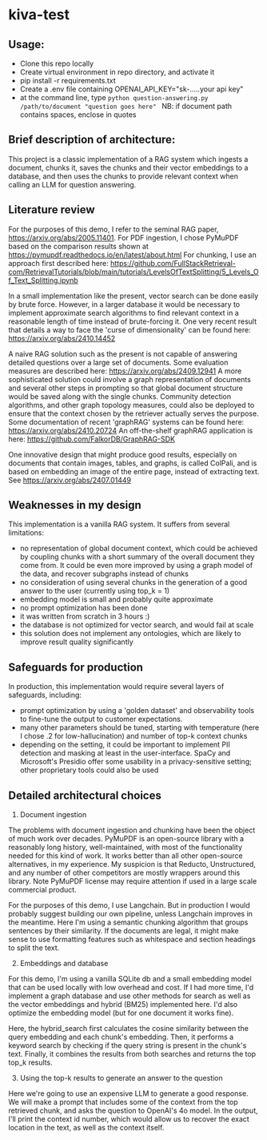 # kiva-test

## Usage: 
- Clone this repo locally
- Create virtual environment in repo directory, and activate it
- pip install -r requirements.txt
- Create a .env file containing OPENAI_API_KEY="sk-.....your api key"
- at the command line, type `python question-answering.py /path/to/document "question goes here" `  NB: if document path contains spaces, enclose in quotes

## Brief description of architecture:
This project is a classic implementation of a RAG system which ingests a document, chunks it, saves the chunks and their vector embeddings to a database, and then uses the chunks to provide relevant context when calling an LLM for question answering.

## Literature review
For the purposes of this demo, I refer to the seminal RAG paper, https://arxiv.org/abs/2005.11401. 
For PDF ingestion, I chose PyMuPDF based on the comparison results shown at https://pymupdf.readthedocs.io/en/latest/about.html
For chunking, I use an approach first described here: https://github.com/FullStackRetrieval-com/RetrievalTutorials/blob/main/tutorials/LevelsOfTextSplitting/5_Levels_Of_Text_Splitting.ipynb 

In a small implementation like the present, vector search can be done easily by brute force. However, in a larger database it would be necessary to implement approximate search algorithms to find relevant context in a reasonable length of time instead of brute-forcing it. One very recent result that details a way to face the 'curse of dimensionality' can be found here: https://arxiv.org/abs/2410.14452

A naive RAG solution such as the present is not capable of answering detailed questions over a large set of documents. Some evaluation measures are described here: https://arxiv.org/abs/2409.12941 
A more sophisticated solution could involve a graph representation of documents and several other steps in prompting so that global document structure would be saved along with the single chunks. Community detection algorithms, and other graph topology measures, could also be deployed to ensure that the context chosen by the retriever actually serves the purpose. Some documentation of recent 'graphRAG' systems can be found here: https://arxiv.org/abs/2410.20724 An off-the-shelf graphRAG application is here: https://github.com/FalkorDB/GraphRAG-SDK

One innovative design that might produce good results, especially on documents that contain images, tables, and graphs, is called ColPali, and is based on embedding an image of the entire page, instead of extracting text. See https://arxiv.org/abs/2407.01449

## Weaknesses in my design
This implementation is a vanilla RAG system. It suffers from several limitations:
- no representation of global document context, which could be achieved by coupling chunks with a short summary of the overall document they come from. It could be even more improved by using a graph model of the data, and recover subgraphs instead of chunks
- no consideration of using several chunks in the generation of a good answer to the user (currently using top_k = 1)
- embedding model is small and probably quite approximate
- no prompt optimization has been done
- it was written from scratch in 3 hours :)
- the database is not optimized for vector search, and would fail at scale
- this solution does not implement any ontologies, which are likely to improve result quality significantly

## Safeguards for production
In production, this implementation would require several layers of safeguards, including:
- prompt optimization by using a 'golden dataset' and observability tools to fine-tune the output to customer expectations. 
- many other parameters should be tuned, starting with temperature (here I chose .2 for low-hallucination) and number of top-k context chunks
- depending on the setting, it could be important to implement PII detection and masking at least in the user-interface. SpaCy and Microsoft's Presidio offer some usability in a privacy-sensitive setting; other proprietary tools could also be used

## Detailed architectural choices
1. Document ingestion

The problems with document ingestion and chunking have been the object of much work over decades. PyMuPDF is an open-source library with a reasonably long history, well-maintained, with most of the functionality needed for this kind of work. It works better than all other open-source alternatives, in my experience. My suspicion is that Reducto, Unstructured, and any number of other competitors are mostly wrappers around this library. Note PyMuPDF license may require attention if used in a large scale commercial product.

For the purposes of this demo, I use Langchain. But in production I would probably suggest building our own pipeline, unless Langchain improves in the meantime. Here I'm using a semantic chunking algorithm that groups sentences by their similarity. If the documents are legal, it might make sense to use formatting features such as whitespace and section headings to split the text.

2. Embeddings and database

For this demo, I'm using a vanilla SQLite db and a small embedding model that can be used locally with low overhead and cost. If I had more time, I'd implement a graph database and use other methods for search as well as the vector embeddings and hybrid (BM25) implemented here. I'd also optimize the embedding model (but for one document it works fine).

Here, the hybrid_search first calculates the cosine similarity between the query embedding and each chunk's embedding. Then, it performs a keyword search by checking if the query string is present in the chunk's text. Finally, it combines the results from both searches and returns the top top_k results.

3. Using the top-k results to generate an answer to the question

Here we're going to use an expensive LLM to generate a good response. We will make a prompt that includes some of the context from the top retrieved chunk, and asks the question to OpenAI's 4o model. In the output, I'll print the context id number, which would allow us to recover the exact location in the text, as well as the context itself.
